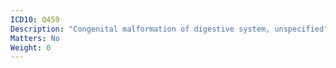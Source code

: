 ```yaml
---
ICD10: Q459
Description: "Congenital malformation of digestive system, unspecified"
Matters: No
Weight: 0
---
```


